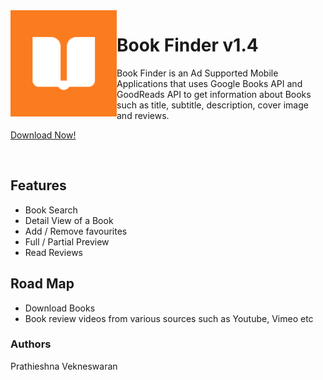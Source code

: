<img align="left" width="170" height="170" src="https://github.com/prathieshna/BookFinder/blob/master/app/src/main/ic_launcher-playstore.png" alt="Book Finder app icon">

# Book Finder v1.4
Book Finder is an Ad Supported Mobile Applications that uses Google Books API and GoodReads API to get information about Books such as title, subtitle, description, cover image and reviews.

[Download Now!](https://play.google.com/store/apps/details?id=lk.prathieshna.bookfinder)

<br />
    
## Features
* Book Search 
* Detail View of a Book
* Add / Remove favourites
* Full / Partial Preview
* Read Reviews

## Road Map
* Download Books
* Book review videos from various sources such as Youtube, Vimeo etc

### Authors
Prathieshna Vekneswaran
